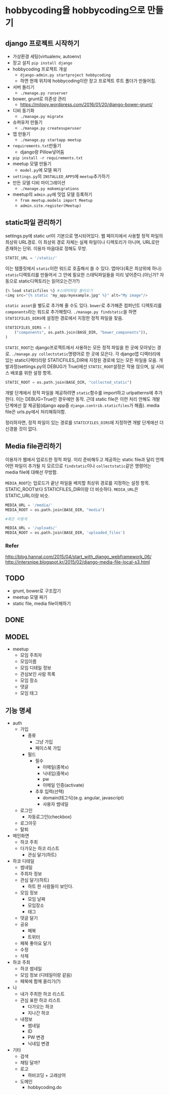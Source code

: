 # hobbycoding을 hobbycoding으로 만들기

## django 프로젝트 시작하기
- 가상환경 세팅(virtualenv, autoenv)
- 장고 설치 `pip install django`
- hobbycoding 프로젝트 개설
    -  `django-admin.py startproject hobbycoding`
    -  하면 현재 위치에 hobbycoding이란 장고 프로젝트 루트 폴더가 만들어짐.
- 서버 돌리기
    + `./manage.py runserver`
- bower, grunt로 의존성 관리
    + https://milooy.wordpress.com/2016/01/20/django-bower-grunt/
- 디비 동기화
    + `./manage.py migrate`
- 슈퍼유저 만들기
    + `./manage.py createsuperuser`
- 앱 만들기
    + `./manage.py startapp meetup`
- `requirements.txt`만들기
    + django랑 Pillow넣어둠
- `pip install -r requirements.txt`
- meetup 모델 만들기
    + `model.py`에 모델 짜기
- `settings.py`의 `INSTALLED_APPS`에 `meetup`추가하기
- 만든 모델 디비 마이그레이션
    + `./manage.py makemigrations `
- meetup의 `admin.py`에 밋업 모델 등록하기
    + `from meetup.models import Meetup`
    + `admin.site.register(Meetup)`

## static파일 관리하기
settings.py에 static url이 기본으로 명시되어있다.
웹 페이지에서 사용할 정적 파일의 최상위 URL경로.
이 최상위 경로 자체는 실제 파일이나 디렉토리가 아니며, URL로만 존재하는 단위.
이용자 마음대로 정해도 무방.
```python
STATIC_URL = '/static/'
```

이는 템플릿에서 `static`이란 워드로 호출해서 쓸 수 있다.
앱마다(혹은 최상위에 하나) `static`디렉토리를 만들어서 그 안에 필요한 스태틱파일들을 미리 넣어준다.(아닌가? 자동으로 static디렉토리는 읽어오는건가?)
```python 
{% load staticfiles %} #스태틱파일 불러오기
<img src="{% static "my_app/myexample.jpg" %}" alt="My image"/>
```

`static asset`을 별도로 추가해 줄 수도 있다.
`bower`로 추가해준 컴퍼넌트 디렉토리를 `components`라는 워드로 추가해줬다.
`./manage.py findstatic`을 하면 `STATICFILES_DIRS`에 설정한 경로에서 지정한 정적 파일을 찾음.
```python 
STATICFILES_DIRS = (
    ("components", os.path.join(BASE_DIR, "bower_components")),
)
```

`STATIC_ROOT`는 django프로젝트에서 사용하는 모든 정적 파일을 한 곳에 모아넣는 경로.
`./manage.py collectstatic`명령어로 한 곳에 모은다.
각 django앱 디렉터리에 있는 static디렉터리랑 STATICFILES_DIR에 지정된 경로에 있는 모든 파일을 모음.
개발과정(settings.py의 DEBUG가 True)에선 `STATIC_ROOT`설정은 작용 않으며, 실 서비스 배포를 위한 설정 항목.
```python
STATIC_ROOT = os.path.join(BASE_DIR, "collected_static")
```

개발 단계에서 정적 파일을 제공하려면 `static`함수를 import하고 urlpatterns에 추가한다.
이는 DEBUG=True인 경우에만 동작.
근데 static file은 이런 처리 안해도 개발 단계에선 잘 제공됨(django app중 `django.contrib.staticfiles`가 해줌). media file은 urls.py에서 처리해줘야함.

정리하자면, 정적 파일이 있는 경로를 `STATICFILES_DIRS`에 지정하면 개발 단계에선 더 신경쓸 것이 없다.

## Media file관리하기
이용자가 웹에서 업로드한 정적 파일.
미리 준비해두고 제공하는 static file과 달리 언제 어떤 파일이 추가될 지 모르므로 `findstatic`이나 `collectstatic`같은 명령어는 media file에 대해선 무방함.

`MEDIA_ROOT`는 업로드가 끝난 파일을 배치할 최상위 경로를 지정하는 설정 항목. STATIC_ROOT보다 STATICFILES_DIR이랑 더 비슷하다.
`MEDIA_URL`은 STATIC_URL이랑 비슷.
```python
MEDIA_URL = '/media/'
MEDIA_ROOT = os.path.join(BASE_DIR, "media")

#혹은 이렇게

MEDIA_URL = '/uploads/'
MEDIA_ROOT = os.path.join(BASE_DIR, 'uploaded_files')
```

### Refer
http://blog.hannal.com/2015/04/start_with_django_webframework_06/
http://intersnipe.blogspot.kr/2015/02/django-media-file-local-s3.html

## TODO
- grunt, bower로 구조잡기
- meetup 모델 짜기
- static file, media file이해하기

## DONE

## MODEL
- meetup
    + 모임 주최자
    + 모임이름
    + 모임 디테일 정보
    + 관심보인 사람 목록
    + 모임 장소
    + 댓글
    + 모임 태그

## 기능 명세
- auth
    + 가입
        * 종류
            * 그냥 가입
            * 페이스북 가입
        * 필드
            - 필수
                - 이메일(중복x)
                - 닉네임(중복x)
                - pw
                - 이메일 인증(activate)
            - 추후 입력(선택)
                + domain(태그식)(e.g. angular, javascript)
                + 사용자 썸네일
    + 로그인
        * 자동로그인(checkbox)
    + 로그아웃
    + 탈퇴
- 메인화면
    + 하코 주최
    + 다가오는 하코 리스트
        * 관심 달기(하트)
- 하코 디테일
    + 썸네일
    + 주최자 정보
    + 관심 달기(하트)
        * 하트 한 사람들이 보인다.
    + 모임 정보
        * 모임 날짜
        * 모임장소
        * 태그
    + 댓글 달기
    + 공유
        * 페북
        * 트위터
    + 페북 좋아요 달기
    + 수정
    + 삭제
- 하코 주최
    + 하코 썸네일
    + 모임 정보 (디테일이랑 같음)
    + 페북에 함께 올리기(?)
- 나
    + 내가 주최한 하코 리스트
    + 관심 표한 하코 리스트
        * 다가오는 하코
        * 지나간 하코
    + 내정보
        * 썸네일
        * ID
        * PW 변경
        * 닉네임 변경
- 기타
    + 검색
    + 채팅 달까?
    + 로고
        * 하비코딩 + 고래상어
    + 도메인
        * hobbycoding.do
